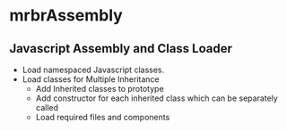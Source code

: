 # mrbrAssembly
## Javascript Assembly and Class Loader

- Load namespaced Javascript classes. 
- Load classes for Multiple Inheritance
  - Add Inherited classes to prototype
  - Add constructor for each inherited class which can be separately called
  - Load required files and components
